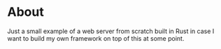 # About

Just a small example of a web server from scratch built in Rust in case I want to build my own framework on top of this at some point.